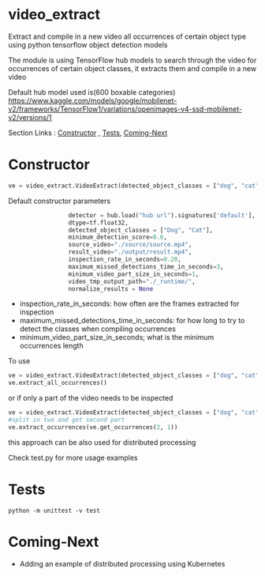 
# video_extract
Extract and compile in a new video all occurrences of certain object type using python tensorflow object detection models

The module is using TensorFlow hub models to search through the video for occurrences of certain object classes, it extracts them and compile in a new video

Default hub model used is(600 boxable categories)
https://www.kaggle.com/models/google/mobilenet-v2/frameworks/TensorFlow1/variations/openimages-v4-ssd-mobilenet-v2/versions/1

Section Links : [Constructor](#constructor) , [Tests](#tests), [Coming-Next](#coming-next)
# Constructor

```python
ve = video_extract.VideoExtract(detected_object_classes = ["dog", "cat"])
```
Default constructor parameters
```python
                 detector = hub.load("hub url").signatures['default'], 
                 dtype=tf.float32, 
                 detected_object_classes = ["Dog", "Cat"], 
                 minimum_detection_score=0.6, 
                 source_video="./source/source.mp4", 
                 result_video="./output/result.mp4", 
                 inspection_rate_in_seconds=0.20, 
                 maximum_missed_detections_time_in_seconds=3, 
                 minimum_video_part_size_in_seconds=1,  
                 video_tmp_output_path="./_runtime/", 
                 normalize_results = None
```
- inspection_rate_in_seconds: how often are the frames extracted for inspection
- maximum_missed_detections_time_in_seconds: for how long to try to detect the classes when compiling occurrences
- minimum_video_part_size_in_seconds; what is the minimum occurrences length

To use
```python
ve = video_extract.VideoExtract(detected_object_classes = ["dog", "cat"])
ve.extract_all_occurrences()
```
or if only a part of the video needs to be inspected

```python
ve = video_extract.VideoExtract(detected_object_classes = ["dog", "cat"])
#split in two and get second part
ve.extract_occurrences(ve.get_occurrences(2, 1))
```
this approach can be also used for distributed processing

Check test.py for more usage examples

# Tests
```
python -m unittest -v test
```

# Coming-Next
- Adding an example of distributed processing using Kubernetes